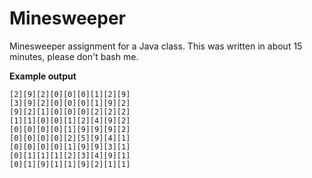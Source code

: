 Minesweeper
===========

Minesweeper assignment for a Java class. This was written in about 15 minutes, please don't bash me.

**Example output**
```
[2][9][2][0][0][0][1][2][9]
[3][9][2][0][0][0][1][9][2]
[9][2][1][0][0][0][2][2][2]
[1][1][0][0][1][2][4][9][2]
[0][0][0][0][1][9][9][9][2]
[0][0][0][0][2][5][9][4][1]
[0][0][0][0][1][9][9][3][1]
[0][1][1][1][2][3][4][9][1]
[0][1][9][1][1][9][2][1][1]
```